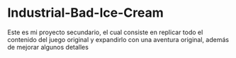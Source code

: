 # Industrial-Bad-Ice-Cream
Este es mi proyecto secundario, el cual consiste en replicar todo el contenido del juego original y expandirlo con una aventura original, además de mejorar algunos detalles
